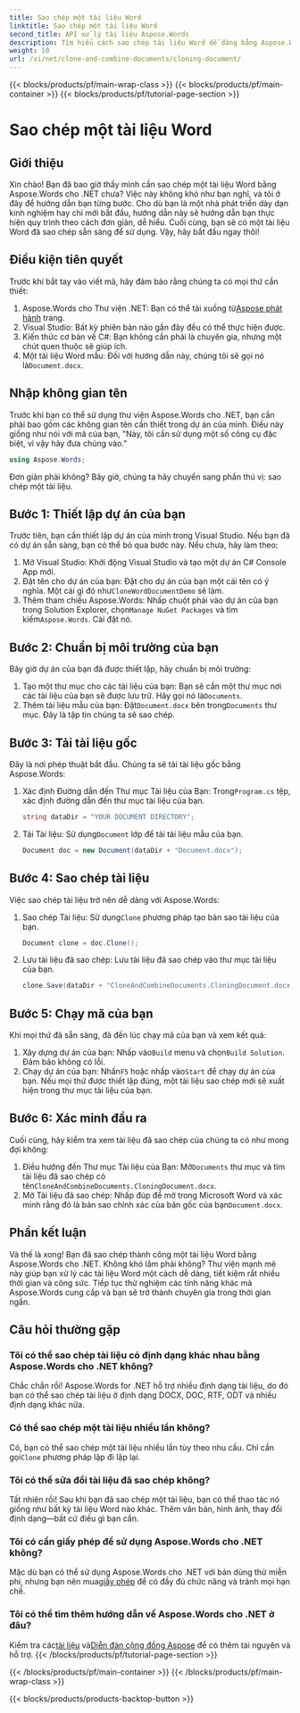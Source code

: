 ```yaml
---
title: Sao chép một tài liệu Word
linktitle: Sao chép một tài liệu Word
second_title: API xử lý tài liệu Aspose.Words
description: Tìm hiểu cách sao chép tài liệu Word dễ dàng bằng Aspose.Words cho .NET với hướng dẫn từng bước của chúng tôi. Hoàn hảo cho cả người mới bắt đầu và nhà phát triển có kinh nghiệm.
weight: 10
url: /vi/net/clone-and-combine-documents/cloning-document/
---
```


{{< blocks/products/pf/main-wrap-class >}}
{{< blocks/products/pf/main-container >}}
{{< blocks/products/pf/tutorial-page-section >}}

# Sao chép một tài liệu Word

## Giới thiệu

Xin chào! Bạn đã bao giờ thấy mình cần sao chép một tài liệu Word bằng Aspose.Words cho .NET chưa? Việc này không khó như bạn nghĩ, và tôi ở đây để hướng dẫn bạn từng bước. Cho dù bạn là một nhà phát triển dày dạn kinh nghiệm hay chỉ mới bắt đầu, hướng dẫn này sẽ hướng dẫn bạn thực hiện quy trình theo cách đơn giản, dễ hiểu. Cuối cùng, bạn sẽ có một tài liệu Word đã sao chép sẵn sàng để sử dụng. Vậy, hãy bắt đầu ngay thôi!

## Điều kiện tiên quyết

Trước khi bắt tay vào viết mã, hãy đảm bảo rằng chúng ta có mọi thứ cần thiết:

1.  Aspose.Words cho Thư viện .NET: Bạn có thể tải xuống từ[Aspose phát hành](https://releases.aspose.com/words/net/) trang.
2. Visual Studio: Bất kỳ phiên bản nào gần đây đều có thể thực hiện được.
3. Kiến thức cơ bản về C#: Bạn không cần phải là chuyên gia, nhưng một chút quen thuộc sẽ giúp ích.
4.  Một tài liệu Word mẫu: Đối với hướng dẫn này, chúng tôi sẽ gọi nó là`Document.docx`.

## Nhập không gian tên

Trước khi bạn có thể sử dụng thư viện Aspose.Words cho .NET, bạn cần phải bao gồm các không gian tên cần thiết trong dự án của mình. Điều này giống như nói với mã của bạn, "Này, tôi cần sử dụng một số công cụ đặc biệt, vì vậy hãy đưa chúng vào."

```csharp
using Aspose.Words;
```

Đơn giản phải không? Bây giờ, chúng ta hãy chuyển sang phần thú vị: sao chép một tài liệu.

## Bước 1: Thiết lập dự án của bạn

Trước tiên, bạn cần thiết lập dự án của mình trong Visual Studio. Nếu bạn đã có dự án sẵn sàng, bạn có thể bỏ qua bước này. Nếu chưa, hãy làm theo:

1. Mở Visual Studio: Khởi động Visual Studio và tạo một dự án C# Console App mới.
2.  Đặt tên cho dự án của bạn: Đặt cho dự án của bạn một cái tên có ý nghĩa. Một cái gì đó như`CloneWordDocumentDemo` sẽ làm.
3.  Thêm tham chiếu Aspose.Words: Nhấp chuột phải vào dự án của bạn trong Solution Explorer, chọn`Manage NuGet Packages` và tìm kiếm`Aspose.Words`. Cài đặt nó.

## Bước 2: Chuẩn bị môi trường của bạn

Bây giờ dự án của bạn đã được thiết lập, hãy chuẩn bị môi trường:

1.  Tạo một thư mục cho các tài liệu của bạn: Bạn sẽ cần một thư mục nơi các tài liệu của bạn sẽ được lưu trữ. Hãy gọi nó là`Documents`.
2.  Thêm tài liệu mẫu của bạn: Đặt`Document.docx` bên trong`Documents` thư mục. Đây là tập tin chúng ta sẽ sao chép.

## Bước 3: Tải tài liệu gốc

Đây là nơi phép thuật bắt đầu. Chúng ta sẽ tải tài liệu gốc bằng Aspose.Words:

1.  Xác định Đường dẫn đến Thư mục Tài liệu của Bạn: Trong`Program.cs` tệp, xác định đường dẫn đến thư mục tài liệu của bạn.
   
    ```csharp
    string dataDir = "YOUR DOCUMENT DIRECTORY";
    ```

2.  Tải Tài liệu: Sử dụng`Document` lớp để tải tài liệu mẫu của bạn.

    ```csharp
    Document doc = new Document(dataDir + "Document.docx");
    ```

## Bước 4: Sao chép tài liệu

Việc sao chép tài liệu trở nên dễ dàng với Aspose.Words:

1.  Sao chép Tài liệu: Sử dụng`Clone` phương pháp tạo bản sao tài liệu của bạn.

    ```csharp
    Document clone = doc.Clone();
    ```

2. Lưu tài liệu đã sao chép: Lưu tài liệu đã sao chép vào thư mục tài liệu của bạn.

    ```csharp
    clone.Save(dataDir + "CloneAndCombineDocuments.CloningDocument.docx");
    ```

## Bước 5: Chạy mã của bạn

Khi mọi thứ đã sẵn sàng, đã đến lúc chạy mã của bạn và xem kết quả:

1. Xây dựng dự án của bạn: Nhấp vào`Build` menu và chọn`Build Solution`. Đảm bảo không có lỗi.
2.  Chạy dự án của bạn: Nhấn`F5` hoặc nhấp vào`Start` để chạy dự án của bạn. Nếu mọi thứ được thiết lập đúng, một tài liệu sao chép mới sẽ xuất hiện trong thư mục tài liệu của bạn.

## Bước 6: Xác minh đầu ra

Cuối cùng, hãy kiểm tra xem tài liệu đã sao chép của chúng ta có như mong đợi không:

1.  Điều hướng đến Thư mục Tài liệu của Bạn: Mở`Documents` thư mục và tìm tài liệu đã sao chép có tên`CloneAndCombineDocuments.CloningDocument.docx`.
2.  Mở Tài liệu đã sao chép: Nhấp đúp để mở trong Microsoft Word và xác minh rằng đó là bản sao chính xác của bản gốc của bạn`Document.docx`.

## Phần kết luận

Và thế là xong! Bạn đã sao chép thành công một tài liệu Word bằng Aspose.Words cho .NET. Không khó lắm phải không? Thư viện mạnh mẽ này giúp bạn xử lý các tài liệu Word một cách dễ dàng, tiết kiệm rất nhiều thời gian và công sức. Tiếp tục thử nghiệm các tính năng khác mà Aspose.Words cung cấp và bạn sẽ trở thành chuyên gia trong thời gian ngắn.

## Câu hỏi thường gặp

### Tôi có thể sao chép tài liệu có định dạng khác nhau bằng Aspose.Words cho .NET không?

Chắc chắn rồi! Aspose.Words for .NET hỗ trợ nhiều định dạng tài liệu, do đó bạn có thể sao chép tài liệu ở định dạng DOCX, DOC, RTF, ODT và nhiều định dạng khác nữa.

### Có thể sao chép một tài liệu nhiều lần không?

 Có, bạn có thể sao chép một tài liệu nhiều lần tùy theo nhu cầu. Chỉ cần gọi`Clone` phương pháp lặp đi lặp lại.

### Tôi có thể sửa đổi tài liệu đã sao chép không?

Tất nhiên rồi! Sau khi bạn đã sao chép một tài liệu, bạn có thể thao tác nó giống như bất kỳ tài liệu Word nào khác. Thêm văn bản, hình ảnh, thay đổi định dạng—bất cứ điều gì bạn cần.

### Tôi có cần giấy phép để sử dụng Aspose.Words cho .NET không?

 Mặc dù bạn có thể sử dụng Aspose.Words cho .NET với bản dùng thử miễn phí, nhưng bạn nên mua[giấy phép](https://purchase.aspose.com/buy) để có đầy đủ chức năng và tránh mọi hạn chế.

### Tôi có thể tìm thêm hướng dẫn về Aspose.Words cho .NET ở đâu?

 Kiểm tra các[tài liệu](https://reference.aspose.com/words/net/) và[Diễn đàn cộng đồng Aspose](https://forum.aspose.com/c/words/8) để có thêm tài nguyên và hỗ trợ.
{{< /blocks/products/pf/tutorial-page-section >}}

{{< /blocks/products/pf/main-container >}}
{{< /blocks/products/pf/main-wrap-class >}}

{{< blocks/products/products-backtop-button >}}

